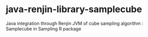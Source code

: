 # java-renjin-library-samplecube
Java integration through Renjin JVM of cube sampling algorithm : Samplecube in Sampling R package
